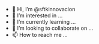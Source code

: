 - 👋 Hi, I’m @sftkinnovacion
- 👀 I’m interested in ...
- 🌱 I’m currently learning ...
- 💞️ I’m looking to collaborate on ...
- 📫 How to reach me ...

<!---
sftkinnovacion/sftkinnovacion is a ✨ special ✨ repository because its `README.md` (this file) appears on your GitHub profile.
You can click the Preview link to take a look at your changes.
--->
